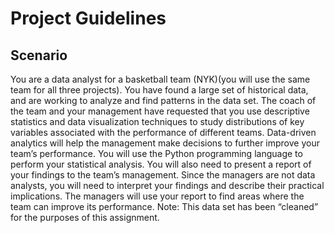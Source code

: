 # Project Guidelines

## Scenario

You are a data analyst for a basketball team (NYK)(you will use the same team for all three projects). You have found a large set of historical data, and are working to analyze and find patterns in the data set. The coach of the team and your management have requested that you use descriptive statistics and data visualization techniques to study distributions of key variables associated with the performance of different teams. Data-driven analytics will help the management make decisions to further improve your team’s performance. You will use the Python programming language to perform your statistical analysis. You will also need to present a report of your findings to the team’s management. Since the managers are not data analysts, you will need to interpret your findings and describe their practical implications. The managers will use your report to find areas where the team can improve its performance.
Note: This data set has been “cleaned” for the purposes of this assignment.

